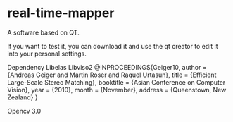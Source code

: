 # real-time-mapper
A software based on QT.

If you want to test it, you can download it and use the qt creator to edit it into your personal settings.

Dependency
Libelas
Libviso2
@INPROCEEDINGS{Geiger10,
 author = {Andreas Geiger and Martin Roser and Raquel Urtasun},
 title = {Efficient Large-Scale Stereo Matching},
 booktitle = {Asian Conference on Computer Vision},
 year = {2010},
 month = {November},
 address = {Queenstown, New Zealand}
}

Opencv 3.0
